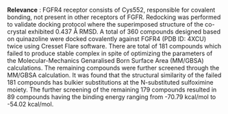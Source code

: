 **Relevance** : 
FGFR4 receptor consists of Cys552, responsible for covalent bonding, not present in other receptors of FGFR. Redocking was performed to validate docking protocol where the superimposed structure of the co-crystal exhibited 0.437 Å RMSD. A total of 360 compounds designed based on quinazoline were docked covalently against FGFR4 (PDB ID: 4XCU) twice using Cresset Flare software. There are total of 181 compounds which failed to produce stable complex in spite of optimizing the parameters of the Molecular-Mechanics Genaralised Born Surface Area (MM/GBSA) calculations. The remaining compounds were further screened through the MM/GBSA calculation. It was found that the structural similarity of the failed 181 compounds has bulkier substitutions at the N-substituted sulfoximine moiety. The further screening of the remaining 179 compounds resulted in 89 compounds having the binding energy ranging from -70.79 kcal/mol to -54.02 kcal/mol.
